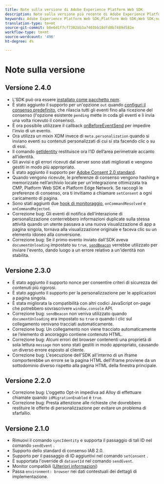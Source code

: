 ```yaml
---
title: Note sulla versione di Adobe Experience Platform Web SDK
description: Note sulla versione più recente di Adobe Experience Platform Web SDK.
keywords: Adobe Experience Platform Web SDK;Platform Web SDK;Web SDK;note sulla versione;
translation-type: tm+mt
source-git-commit: b0e6d1f7cf7302bb3a7403bb18dfd8b7489d583e
workflow-type: tm+mt
source-wordcount: '496'
ht-degree: 4%

---
```



# Note sulla versione

## Versione 2.4.0

* L&#39;SDK può ora essere [installato come pacchetto npm](https://experienceleague.adobe.com/docs/experience-platform/edge/fundamentals/installing-the-sdk.html).
* È stato aggiunto il supporto per un&#39;opzione `out` quando [configuri il consenso predefinito](https://experienceleague.adobe.com/docs/experience-platform/edge/fundamentals/configuring-the-sdk.html#default-consent), che rilascia tutti gli eventi fino alla ricezione del consenso (l&#39;opzione esistente `pending` mette in coda gli eventi e li invia una volta ricevuto il consenso).
* È ora possibile utilizzare il callback [onBeforeEventSend](https://experienceleague.adobe.com/docs/experience-platform/edge/fundamentals/configuring-the-sdk.html#onbeforeeventsend) per impedire l&#39;invio di un evento.
* Ora utilizza un mixin XDM invece di `meta.personalization` quando si inviano eventi su contenuti personalizzati di cui si sta facendo clic o su di essi.
* Il comando [getIdentity](https://experienceleague.adobe.com/docs/experience-platform/edge/identity/overview.html#retrieving-the-visitor-id) restituisce ora l’ID dell’area perimetrale accanto all’identità.
* Gli avvisi e gli errori ricevuti dal server sono stati migliorati e vengono gestiti in modo più appropriato.
* È stato aggiunto il supporto per [Adobe Consent 2.0 standard](https://experienceleague.adobe.com/docs/experience-platform/edge/consent/supporting-consent.html?communicating-consent-preferences-via-the-adobe-standard).
* Quando vengono ricevute, le preferenze di consenso vengono hashing e memorizzate nell’archivio locale per un’integrazione ottimizzata tra CMP, Platform Web SDK e Platform Edge Network. Se raccogli le preferenze di consenso, ora ti invitiamo a chiamare `setConsent` a ogni caricamento di pagina.
* Sono stati aggiunti due [hook di monitoraggio](https://github.com/adobe/alloy/wiki/Monitoring-Hooks), `onCommandResolved` e `onCommandRejected`.
* Correzione bug: Gli eventi di notifica dell’interazione di personalizzazione conterrebbero informazioni duplicate sulla stessa attività quando un utente passava a una nuova visualizzazione di app a pagina singola, tornava alla visualizzazione originale e faceva clic su un elemento idoneo alla conversione.
* Correzione bug: Se il primo evento inviato dall&#39;SDK aveva `documentUnloading` impostato su `true`, [`sendBeacon`](https://developer.mozilla.org/en-US/docs/Web/API/Navigator/sendBeacon) verrebbe utilizzato per inviare l&#39;evento, dando luogo a un errore relativo a un&#39;identità non stabilita.

## Versione 2.3.0

* È stato aggiunto il supporto nonce per consentire criteri di sicurezza dei contenuti più rigorosi.
* È stato aggiunto il supporto per la personalizzazione per le applicazioni a pagina singola.
* È stata migliorata la compatibilità con altri codici JavaScript on-page che potrebbero sovrascrivere `window.console` API.
* Correzione bug: `sendBeacon` non veniva utilizzato quando `documentUnloading` era impostato su `true` o quando i clic sul collegamento venivano tracciati automaticamente.
* Correzione bug: Un collegamento non viene tracciato automaticamente se l’elemento di ancoraggio contiene contenuto HTML.
* Correzione bug: Alcuni errori del browser contenenti una proprietà di sola lettura `message` non sono stati gestiti in modo appropriato, causando un diverso errore esposto al cliente.
* Correzione bug: L&#39;esecuzione dell&#39;SDK all&#39;interno di un iframe comporterebbe un errore se la pagina HTML dell&#39;iframe proviene da un sottodominio diverso rispetto alla pagina HTML della finestra principale.

## Versione 2.2.0

* Correzione bug: L&#39;oggetto Opt-in impediva ad Alloy di effettuare chiamate quando `idMigrationEnabled` è `true`.
* Correzione bug: Presta attenzione alle richieste che dovrebbero restituire le offerte di personalizzazione per evitare un problema di sfarfallio.

## Versione 2.1.0

* Rimuovi il comando `syncIdentity` e supporta il passaggio di tali ID nel comando `sendEvent` .
* Supporto dello standard di consenso IAB 2.0.
* Supporto per il passaggio di ID aggiuntivi nel comando `setConsent` .
* È supportata l&#39;override di `datasetId` nel comando `sendEvent`.
* Monitor compatibili ([Ulteriori informazioni](https://github.com/adobe/alloy/wiki/Monitoring-Hooks))
* Passa `environment: browser` nei dati contestuali dei dettagli di implementazione.
